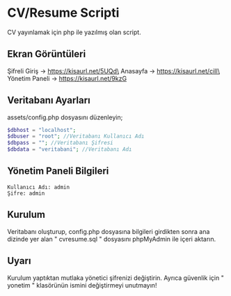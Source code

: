 # CV/Resume Scripti
CV yayınlamak için php ile yazılmış olan script.

## Ekran Görüntüleri

Şifreli Giriş -> https://kisaurl.net/5UQd\
Anasayfa -> https://kisaurl.net/ciIl\
Yönetim Paneli -> https://kisaurl.net/9kzG

## Veritabanı Ayarları

assets/config.php dosyasını düzenleyin;
```php
$dbhost = "localhost";
$dbuser = "root"; //Veritabanı Kullanıcı Adı
$dbpass = ""; //Veritabanı Şifresi
$dbdata = "veritabani"; //Veritabanı Adı
```
## Yönetim Paneli Bilgileri
```
Kullanıcı Adı: admin
Şifre: admin
```
## Kurulum

Veritabanı oluşturup, config.php dosyasına bilgileri girdikten sonra ana dizinde yer alan " cvresume.sql " dosyasını phpMyAdmin ile içeri aktarın.

## Uyarı
Kurulum yaptıktan mutlaka yönetici şifrenizi değiştirin. Ayrıca güvenlik için " yonetim " klasörünün ismini değiştirmeyi unutmayın!